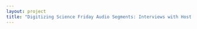 ```yaml
--- 
layout: project 
title: "Digitizing Science Friday Audio Segments: Interviews with Host Ira Flatow and Scientists, Innovators, Inventors, Technologists, and Engineers -- 25 Years of Multidisciplinary Science Dialogue" 
---
```



